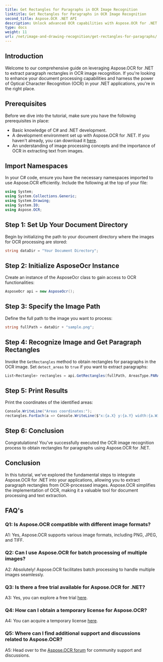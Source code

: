 ```yaml
---
title: Get Rectangles for Paragraphs in OCR Image Recognition
linktitle: Get Rectangles for Paragraphs in OCR Image Recognition
second_title: Aspose.OCR .NET API
description: Unlock advanced OCR capabilities with Aspose.OCR for .NET. Extract paragraph rectangles effortlessly.
type: docs
weight: 11
url: /net/image-and-drawing-recognition/get-rectangles-for-paragraphs/
---
```

## Introduction

Welcome to our comprehensive guide on leveraging Aspose.OCR for .NET to extract paragraph rectangles in OCR image recognition. If you're looking to enhance your document processing capabilities and harness the power of Optical Character Recognition (OCR) in your .NET applications, you're in the right place.

## Prerequisites

Before we dive into the tutorial, make sure you have the following prerequisites in place:

- Basic knowledge of C# and .NET development.
- A development environment set up with Aspose.OCR for .NET. If you haven't already, you can download it [here](https://releases.aspose.com/ocr/net/).
- An understanding of image processing concepts and the importance of OCR in extracting text from images.

## Import Namespaces

In your C# code, ensure you have the necessary namespaces imported to use Aspose.OCR efficiently. Include the following at the top of your file:

```csharp
using System;
using System.Collections.Generic;
using System.Drawing;
using System.IO;
using Aspose.OCR;
```

## Step 1: Set Up Your Document Directory

Begin by initializing the path to your document directory where the images for OCR processing are stored:

```csharp
string dataDir = "Your Document Directory";
```

## Step 2: Initialize AsposeOcr Instance

Create an instance of the AsposeOcr class to gain access to OCR functionalities:

```csharp
AsposeOcr api = new AsposeOcr();
```

## Step 3: Specify the Image Path

Define the full path to the image you want to process:

```csharp
string fullPath = dataDir + "sample.png";
```

## Step 4: Recognize Image and Get Paragraph Rectangles

Invoke the `GetRectangles` method to obtain rectangles for paragraphs in the OCR image. Set `detect_areas` to `true` if you want to extract paragraphs:

```csharp
List<Rectangle> rectangles = api.GetRectangles(fullPath, AreasType.PARAGRAPHS, true);
```

## Step 5: Print Results

Print the coordinates of the identified areas:

```csharp
Console.WriteLine("Areas coordinates:");
rectangles.ForEach(a => Console.WriteLine($"x:{a.X} y:{a.Y} width:{a.Width} height:{a.Height}"));
```

## Step 6: Conclusion

Congratulations! You've successfully executed the OCR image recognition process to obtain rectangles for paragraphs using Aspose.OCR for .NET.

## Conclusion

In this tutorial, we've explored the fundamental steps to integrate Aspose.OCR for .NET into your applications, allowing you to extract paragraph rectangles from OCR-processed images. Aspose.OCR simplifies the implementation of OCR, making it a valuable tool for document processing and text extraction.

## FAQ's

### Q1: Is Aspose.OCR compatible with different image formats?

A1: Yes, Aspose.OCR supports various image formats, including PNG, JPEG, and TIFF.

### Q2: Can I use Aspose.OCR for batch processing of multiple images?

A2: Absolutely! Aspose.OCR facilitates batch processing to handle multiple images seamlessly.

### Q3: Is there a free trial available for Aspose.OCR for .NET?

A3: Yes, you can explore a free trial [here](https://releases.aspose.com/).

### Q4: How can I obtain a temporary license for Aspose.OCR?

A4: You can acquire a temporary license [here](https://purchase.aspose.com/temporary-license/).

### Q5: Where can I find additional support and discussions related to Aspose.OCR?

A5: Head over to the [Aspose.OCR forum](https://forum.aspose.com/c/ocr/16) for community support and discussions.
